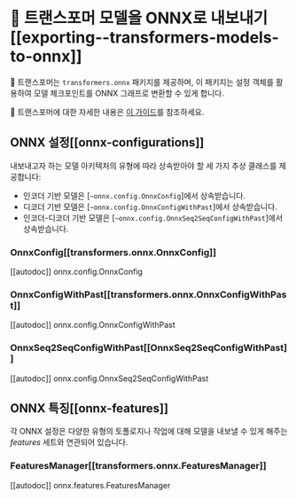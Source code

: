<!--Copyright 2020 The HuggingFace Team. All rights reserved.

Licensed under the Apache License, Version 2.0 (the "License"); you may not use this file except in compliance with
the License. You may obtain a copy of the License at

http://www.apache.org/licenses/LICENSE-2.0

Unless required by applicable law or agreed to in writing, software distributed under the License is distributed on
an "AS IS" BASIS, WITHOUT WARRANTIES OR CONDITIONS OF ANY KIND, either express or implied. See the License for the
specific language governing permissions and limitations under the License.

⚠️ Note that this file is in Markdown but contain specific syntax for our doc-builder (similar to MDX) that may not be
rendered properly in your Markdown viewer.

-->

# 🤗 트랜스포머 모델을 ONNX로 내보내기[[exporting--transformers-models-to-onnx]]

🤗 트랜스포머는 `transformers.onnx` 패키지를 제공하며, 이 패키지는 설정 객체를 활용하여 모델 체크포인트를 ONNX 그래프로 변환할 수 있게 합니다.

🤗 트랜스포머에 대한 자세한 내용은 [이 가이드](../serialization)를 참조하세요.

## ONNX 설정[[onnx-configurations]]

내보내고자 하는 모델 아키텍처의 유형에 따라 상속받아야 할 세 가지 추상 클래스를 제공합니다:

* 인코더 기반 모델은 [`~onnx.config.OnnxConfig`]에서 상속받습니다.
* 디코더 기반 모델은 [`~onnx.config.OnnxConfigWithPast`]에서 상속받습니다.
* 인코더-디코더 기반 모델은 [`~onnx.config.OnnxSeq2SeqConfigWithPast`]에서 상속받습니다.

### OnnxConfig[[transformers.onnx.OnnxConfig]]

[[autodoc]] onnx.config.OnnxConfig

### OnnxConfigWithPast[[transformers.onnx.OnnxConfigWithPast]]

[[autodoc]] onnx.config.OnnxConfigWithPast

### OnnxSeq2SeqConfigWithPast[[OnnxSeq2SeqConfigWithPast]]

[[autodoc]] onnx.config.OnnxSeq2SeqConfigWithPast

## ONNX 특징[[onnx-features]]

각 ONNX 설정은 다양한 유형의 토폴로지나 작업에 대해 모델을 내보낼 수 있게 해주는 _features_ 세트와 연관되어 있습니다.

### FeaturesManager[[transformers.onnx.FeaturesManager]]

[[autodoc]] onnx.features.FeaturesManager


